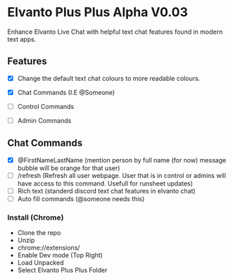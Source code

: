 # Elvanto Plus Plus Alpha V0.03

Enhance Elvanto Live Chat with helpful text chat features found in modern text apps.

## Features
- [x] Change the default text chat colours to more readable colours.
- [x] Chat Commands (I.E @Someone)
- [ ] Control Commands
- [ ] Admin Commands


## Chat Commands
- [x] @FirstNameLastName (mention person by full name (for now) message bubble will be orange for that user)
- [ ] /refresh (Refresh all user webpage. User that is in control or admins will have access to this command. Usefull for runsheet updates)
- [ ] Rich text (standerd discord text chat features in elvanto chat)
- [ ] Auto fill commands (@someone needs this)

### Install (Chrome)
- Clone the repo
- Unzip
- chrome://extensions/
- Enable Dev mode (Top Right)
- Load Unpacked
- Select Elvanto Plus Plus Folder
